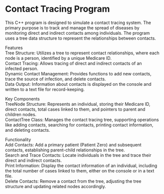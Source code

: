 # Contact Tracing Program

This C++ program is designed to simulate a contact tracing system. The primary purpose is to track and manage the spread of  diseases by monitoring direct and indirect contacts among individuals. The program uses a tree data structure to represent the relationships between contacts.

Features <br>
Tree Structure: Utilizes a tree to represent contact relationships, where each node is a person, identified by a unique Medicare ID. <br>
Contact Tracing: Allows tracing of direct and indirect contacts of an infected person. <br>
Dynamic Contact Management: Provides functions to add new contacts, trace the source of infection, and delete contacts. <br>
Data Output: Information about contacts is displayed on the console and written to a text file for record-keeping. <br>

Key Components <br>
TreeNode Structure: Represents an individual, storing their Medicare ID, direct contacts, total cases linked to them, and pointers to parent and children nodes. <br>
ContactTree Class: Manages the contact tracing tree, supporting operations like adding contacts, searching for contacts, printing contact information, and deleting contacts.

Functionality <br>
Add Contacts: Add a primary patient (Patient Zero) and subsequent contacts, establishing parent-child relationships in the tree. <br>
Search and Trace Contacts: Locate individuals in the tree and trace their direct and indirect contacts. <br>
Print Information: Display the contact information of an individual, including the total number of cases linked to them, either on the console or in a text file. <br>
Delete Contacts: Remove a contact from the tree, adjusting the tree structure and updating related nodes accordingly.
